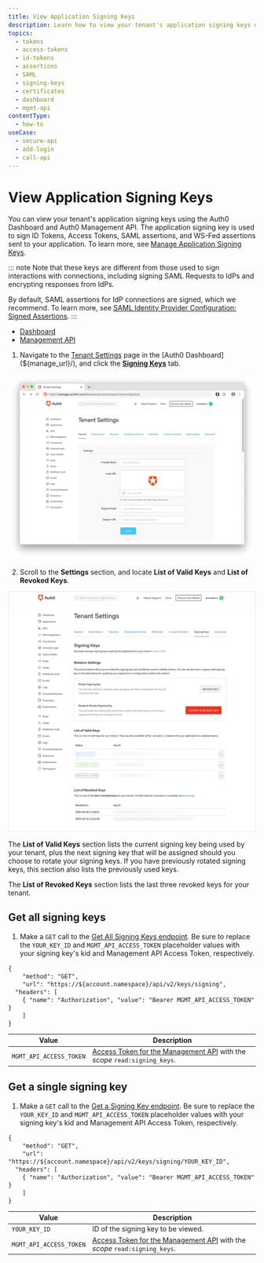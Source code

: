 ```yaml
---
title: View Application Signing Keys
description: Learn how to view your tenant's application signing keys using the Auth0 Dashboard and Auth0 Management API. Application signing keys are used to sign ID Tokens, Access Tokens, SAML assertions, and WS-Fed assertions that are sent to your application.
topics:
  - tokens
  - access-tokens
  - id-tokens
  - assertions
  - SAML
  - signing-keys
  - certificates
  - dashboard
  - mgmt-api
contentType:
  - how-to
useCase:
  - secure-api
  - add-login
  - call-api
---
```


# View Application Signing Keys

You can view your tenant's application signing keys using the Auth0 Dashboard and Auth0 Management API. The application signing key is used to sign ID Tokens, Access Tokens, SAML assertions, and WS-Fed assertions sent to your application. To learn more, see [Manage Application Signing Keys](/tokens/guides/manage-application-signing-keys).

::: note
Note that these keys are different from those used to sign interactions with connections, including signing SAML Requests to IdPs and encrypting responses from IdPs.

By default, SAML assertions for IdP connections are signed, which we recommend. To learn more, see [SAML Identity Provider Configuration: Signed Assertions](/protocols/saml/samlp#signed-assertions). 
:::

<div class="code-picker">
  <div class="languages-bar">
    <ul>
      <li class="active"><a href="#dashboard" data-toggle="tab">Dashboard</a></li>
      <li><a href="#mgmt-api" data-toggle="tab">Management API</a></li>
    </ul>
  </div>
  <div class="tab-content">
    <div id="dashboard" class="tab-pane active">

1. Navigate to the [Tenant Settings](${manage_url}/#/tenant) page in the [Auth0 Dashboard](${manage_url}/), and click the [**Signing Keys**](${manage_url}/#/tenant/signing_keys) tab.

![View Advanced Tenant Settings](/media/articles/dashboard/tenants/tenant-settings.png)

2. Scroll to the **Settings** section, and locate **List of Valid Keys** and **List of Revoked Keys**.

![View Signing Key Tenant Settings](/media/articles/dashboard/tenants/tenant-settings-signing-keys.png)

The **List of Valid Keys** section lists the current signing key being used by your tenant, plus the next signing key that will be assigned should you choose to rotate your signing keys. If you have previously rotated signing keys, this section also lists the previously used keys.

The **List of Revoked Keys** section lists the last three revoked keys for your tenant. 
    </div>
    <div id="mgmt-api" class="tab-pane">

## Get all signing keys

1. Make a `GET` call to the [Get All Signing Keys endpoint](/api/management/v2#!/signing_keys/get_signing_keys). Be sure to replace the `YOUR_KEY_ID` and `MGMT_API_ACCESS_TOKEN` placeholder values with your signing key's kid and Management API Access Token, respectively.

```har
{
	"method": "GET",
	"url": "https://${account.namespace}/api/v2/keys/signing",
  "headers": [
  	{ "name": "Authorization", "value": "Bearer MGMT_API_ACCESS_TOKEN" }
	]
}
```

| **Value** | **Description** |
| - | - |
| `MGMT_API_ACCESS_TOKEN`  | [Access Token for the Management API](/api/management/v2/tokens) with the <dfn data-key="scope">scope</dfn> `read:signing_keys`. |

## Get a single signing key

1. Make a `GET` call to the [Get a Signing Key endpoint](/api/management/v2#!/signing_keys/get_signing_key). Be sure to replace the `YOUR_KEY_ID` and `MGMT_API_ACCESS_TOKEN` placeholder values with your signing key's kid and Management API Access Token, respectively.

```har
{
	"method": "GET",
	"url": "https://${account.namespace}/api/v2/keys/signing/YOUR_KEY_ID",
  "headers": [
  	{ "name": "Authorization", "value": "Bearer MGMT_API_ACCESS_TOKEN" }
	]
}
```

| **Value** | **Description** |
| - | - |
| `YOUR_KEY_ID` | ID of the signing key to be viewed. |
| `MGMT_API_ACCESS_TOKEN`  | [Access Token for the Management API](/api/management/v2/tokens) with the <dfn data-key="scope">scope</dfn> `read:signing_keys`. |

</div>
  </div>
</div>




